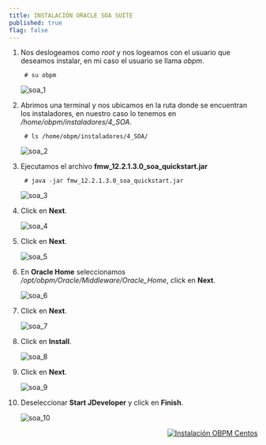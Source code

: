```yaml
---
title: INSTALACIÓN ORACLE SOA SUITE
published: true
flag: false 
---
```


1. Nos deslogeamos como *root* y nos logeamos con el usuario que deseamos instalar, en mi caso el usuario se llama *obpm*.

        # su obpm

    ![soa_1](../assets/obpm/centos/soa/soa_1.png)

2. Abrimos una terminal y nos ubicamos en la ruta donde se encuentran los instaladores, en nuestro caso lo tenemos en */home/obpm/instaladores/4_SOA*.

        # ls /home/obpm/instaladores/4_SOA/

    ![soa_2](../assets/obpm/centos/soa/soa_2.png)

3. Ejecutamos el archivo **fmw_12.2.1.3.0_soa_quickstart.jar**

        # java -jar fmw_12.2.1.3.0_soa_quickstart.jar

    ![soa_3](../assets/obpm/centos/soa/soa_3.png)

4. Click en **Next**.

    ![soa_4](../assets/obpm/centos/soa/soa_4.png)

5. Click en **Next**.

    ![soa_5](../assets/obpm/centos/soa/soa_5.png)

6. En **Oracle Home** seleccionamos */opt/obpm/Oracle/Middleware/Oracle_Home*, click en **Next**.

    ![soa_6](../assets/obpm/centos/soa/soa_6.png)

7. Click en **Next**.

    ![soa_7](../assets/obpm/centos/soa/soa_7.png)

8. Click en **Install**.

    ![soa_8](../assets/obpm/centos/soa/soa_8.png)

9. Click en **Next**.

    ![soa_9](../assets/obpm/centos/soa/soa_9.png)

10. Deseleccionar **Start JDeveloper** y click en **Finish**.

    ![soa_10](../assets/obpm/centos/soa/soa_10.png)

<div align="right">
    <a href="obpm-centos-install">
        <img src="../assets/icons/boton-back.png" title="Instalación OBPM Centos"  />
    </a>
</div>